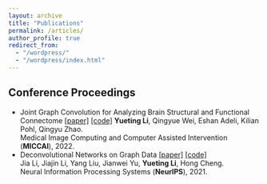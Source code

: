 ```yaml
---
layout: archive
title: "Publications"
permalink: /articles/
author_profile: true
redirect_from: 
  - "/wordpress/"
  - "/wordpress/index.html"
---
```

  
## Conference Proceedings
- Joint Graph Convolution for Analyzing Brain Structural and Functional Connectome [[paper]](https://link.springer.com/content/pdf/10.1007/978-3-031-16431-6_22.pdf) [[code]](https://github.com/Li-Yueting/brain_gcn) **Yueting Li**, Qingyue Wei, Eshan Adeli, Kilian Pohl, Qingyu Zhao. <br> 
  Medical Image Computing and Computer Assisted Intervention (**MICCAI**), 2022. 
- Deconvolutional Networks on Graph Data [[paper]](https://arxiv.org/abs/2110.15528) [[code]]() <br>
  Jia Li, Jiajin Li, Yang Liu, Jianwei Yu, **Yueting Li**, Hong Cheng. <br>
  Neural Information Processing Systems (**NeurIPS**), 2021. 

